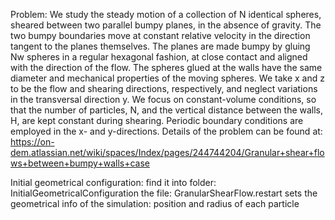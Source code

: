 Problem:
We study the steady motion of a collection of N identical spheres, sheared between two parallel bumpy planes, in the absence of gravity. The two bumpy boundaries move at constant relative velocity in the direction tangent to the planes themselves. The planes are made bumpy by gluing Nw spheres in a regular hexagonal fashion, at close contact and aligned with the direction of the flow. The spheres glued at the walls have the same diameter and mechanical properties of the moving spheres. We take x and z to be the flow and shearing directions, respectively, and neglect variations in the transversal direction y. We focus on constant-volume conditions, so that the number of particles, N, and the vertical distance between the walls, H, are kept constant during shearing. Periodic boundary conditions are employed in the x- and y-directions.
Details of the problem can be found at: https://on-dem.atlassian.net/wiki/spaces/Index/pages/244744204/Granular+shear+flows+between+bumpy+walls+case

Initial geometrical configuration:
find it into folder: InitialGeometricalConfiguration
the file: GranularShearFlow.restart sets the geometrical info of the simulation: position and radius of each particle

